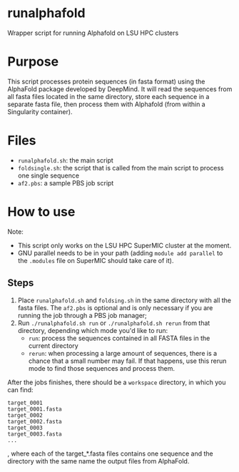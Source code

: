 # runalphafold
Wrapper script for running Alphafold on LSU HPC clusters

# Purpose

This script processes protein sequences (in fasta format) using the AlphaFold package developed by DeepMind. It will read the sequences from all fasta files located in the same directory, store each sequence in a separate fasta file, then process them with Alphafold (from within a Singularity container).
    
# Files

- `runalphafold.sh`: the main script
- `foldsingle.sh`: the script that is called from the main script to process one single sequence
- `af2.pbs`: a sample PBS job script 

# How to use

Note: 
- This script only works on the LSU HPC SuperMIC cluster at the moment.
- GNU parallel needs to be in your path (adding `module add parallel` to the `.modules` file on SuperMIC should take care of it).

## Steps

1. Place `runalphafold.sh` and `foldsing.sh` in the same directory with all the fasta files. The `af2.pbs` is optional and is only necessary if you are running the job through a PBS job manager;
2. Run `./runalphafold.sh run` or `./runalphafold.sh rerun` from that directory, depending which mode you'd like to run:
    - `run`: process the sequences contained in all FASTA files in the current directory
    - `rerun`: when processing a large amount of sequences, there is a chance that a small number may fail. If that happens, use this rerun mode to find those sequences and process them.

After the jobs finishes, there should be a `workspace` directory, in which you can find:

    target_0001
    target_0001.fasta
    target_0002
    target_0002.fasta
    target_0003
    target_0003.fasta
    ...

, where each of the target_\*.fasta files contains one sequence and the directory with the same name the output files from AlphaFold.

